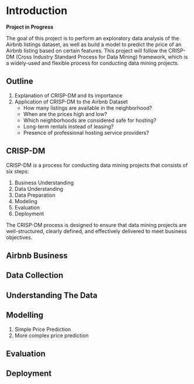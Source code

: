 # Introduction

**Project in Progress**

The goal of this project is to perform an exploratory data analysis of the Airbnb listings dataset, as well as build a model to predict the price of an Airbnb listing based on certain features. This project will follow the CRISP-DM (Cross Industry Standard Process for Data Mining) framework, which is a widely-used and flexible process for conducting data mining projects.

## Outline
1. Explanation of CRISP-DM and its importance
2. Application of CRISP-DM to the Airbnb Dataset
   - How many listings are available in the neighborhood?
   - When are the prices high and low?
   - Which neighborhoods are considered safe for hosting?
   - Long-term rentals instead of leasing?
   - Presence of professional hosting service providers?

## CRISP-DM

CRISP-DM is a process for conducting data mining projects that consists of six steps:
1. Business Understanding
2. Data Understanding
3. Data Preparation
4. Modeling
5. Evaluation
6. Deployment

The CRISP-DM process is designed to ensure that data mining projects are well-structured, clearly defined, and effectively delivered to meet business objectives.

## Airbnb Business

## Data Collection

## Understanding The Data

## Modelling
1. Simple Price Prediction
2. More complex price prediction

## Evaluation

## Deployment
